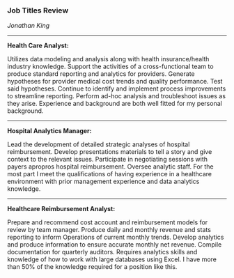 ### Job Titles Review ###

*Jonathan King*

***
**Health Care Analyst:** 

Utilizes data modeling and analysis along with health insurance/health industry knowledge.  Support the activities of a cross-functional team to produce standard reporting and analytics for providers.  Generate hypotheses for provider medical cost trends and quality performance.  Test said hypotheses.  Continue to identify and implement process improvements to streamline reporting.  Perform ad-hoc analysis and troubleshoot issues as they arise.  Experience and background are both well fitted for my personal background.

***
**Hospital Analytics Manager:** 

Lead the development of detailed strategic analyses of hospital reimbursement.  Develop presentations materials to tell a story and give context to the relevant issues.  Participate in negotiating sessions with payers apropros hospital reimbursement.  Oversee analytic staff.  For the most part I meet the qualifications of having experience in a healthcare environment with prior management experience and data analytics knowledge.

***
**Healthcare Reimbursement Analyst:** 

Prepare and recommend cost account and reimbursement models for review by team manager.  Produce daily and monthly revenue and stats reporting to inform Operations of current monthly trends.  Develop analytics and produce information to ensure accurate monthly net revenue.  Compile documentation for quarterly auditors.  Requires analytics skills and knowledge of how to work with large databases using Excel.  I have more than 50% of the knowledge required for a position like this.